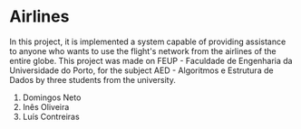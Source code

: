 # Airlines

In this project, it is implemented a system capable of providing assistance to anyone who wants to use the flight's network from the airlines of the entire globe. This project was made on FEUP - Faculdade de Engenharia da Universidade do Porto, for the subject AED - Algoritmos e Estrutura de Dados by three students from the university.

1. Domingos Neto
2. Inês Oliveira
3. Luís Contreiras
